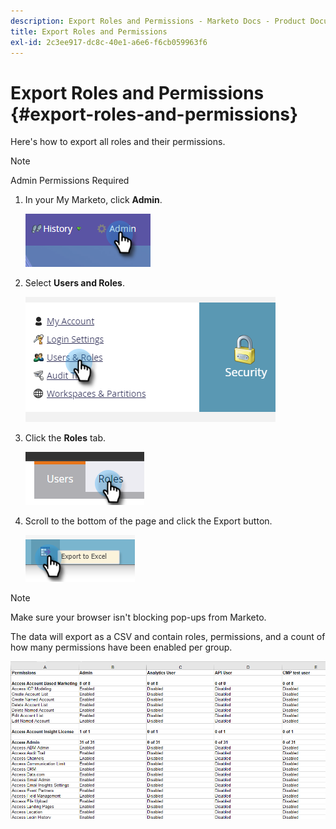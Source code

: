 ```yaml
---
description: Export Roles and Permissions - Marketo Docs - Product Documentation
title: Export Roles and Permissions
exl-id: 2c3ee917-dc8c-40e1-a6e6-f6cb059963f6
---
```

# Export Roles and Permissions {#export-roles-and-permissions}

Here's how to export all roles and their permissions.

>[!NOTE]
>
>Admin Permissions Required

1. In your My Marketo, click **Admin**.

   ![](assets/export-roles-and-permissions-1.png)

1. Select **Users and Roles**.

   ![](assets/export-roles-and-permissions-2.png)

1. Click the **Roles** tab.

   ![](assets/export-roles-and-permissions-3.png)

1. Scroll to the bottom of the page and click the Export button.

   ![](assets/export-roles-and-permissions-4.png)

>[!NOTE]
>
>Make sure your browser isn't blocking pop-ups from Marketo.

The data will export as a CSV and contain roles, permissions, and a count of how many permissions have been enabled per group.

   ![](assets/export-roles-and-permissions-5.png)
